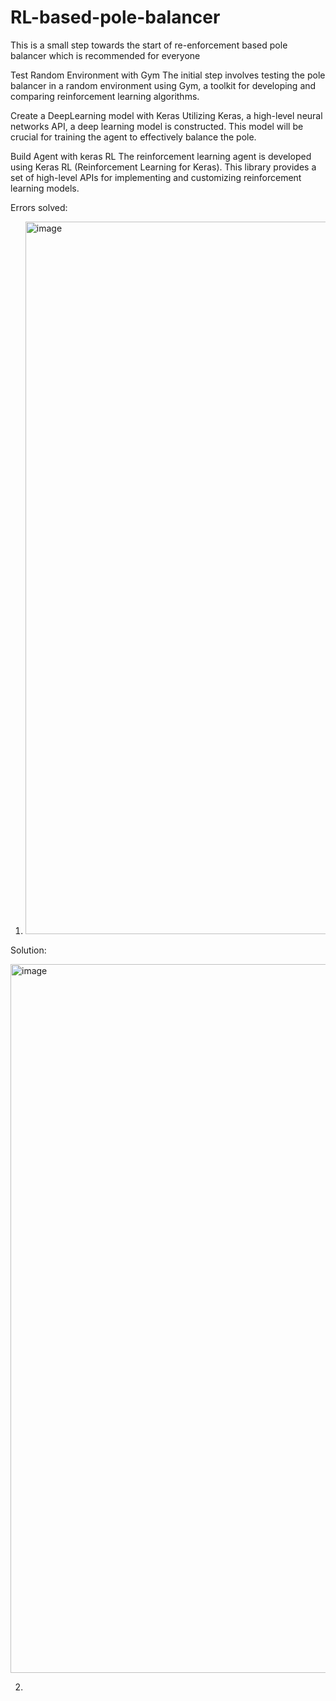 # RL-based-pole-balancer
This is a small step towards the start of re-enforcement based pole balancer which is recommended for everyone

Test Random Environment with Gym
The initial step involves testing the pole balancer in a random environment using Gym, a toolkit for developing and comparing reinforcement learning algorithms.


Create a DeepLearning model with Keras
Utilizing Keras, a high-level neural networks API, a deep learning model is constructed. This model will be crucial for training the agent to effectively balance the pole.


Build Agent with keras RL
The reinforcement learning agent is developed using Keras RL (Reinforcement Learning for Keras). This library provides a set of high-level APIs for implementing and customizing reinforcement learning models.


Errors solved:
1. <img width="1140" alt="image" src="https://github.com/adityapandey369/RL-based-pole-balancer/assets/116642258/7de74f79-88c0-4a27-8bf6-14471fc20893">

Solution:

<img width="1134" alt="image" src="https://github.com/adityapandey369/RL-based-pole-balancer/assets/116642258/32be7058-2424-4e5c-b2ad-fb8d407b60c4">

2. 
